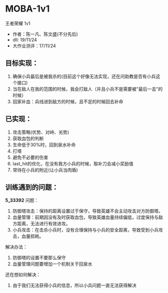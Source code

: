 # MOBA-1v1
王者荣耀 1v1

- 作者：陈一凡、陈文盛(不分先后)
- dll: 19/11/24
- 大作业测评：17/11/24

## 目标实现：
1. 确保小兵最后是被我杀的(目前这个好像无法实现，还在问助教是否有小兵这个接口)
2. 当在敌人在我的范围的时候，我会打敌人（并且小兵不是需要被"最后一击"的时候）
3. 回家补血：兵线进到敌方的时候，且不足的时候回去补命

## 已实现：
1. 攻击策略(优势、对峙、劣势)
2. 获取血包的判断
3. 生命低于30%时，回到泉水补命
4. 打塔
5. 避免不必要的伤害
6. last_hit的优化，在没有我方小兵的时候，取补刀会减小奖励值
7. 常待在小兵的附近(让小兵当肉盾)

## 训练遇到的问题：

**5_33392**
问题：
1. 防御塔攻击：保持的距离设置过于保守，导致英雄不会主动攻击对方防御塔。
2. 血量管理：前期因没有及时获取血包，导致英雄血量持续偏低，过度保持与敌方距离，无法进行有效进攻。
3. 小兵攻击：在击杀小兵时，没有合理保持与小兵的安全距离，导致受到小兵攻击，血量损耗。

解决办法：
1. 防御塔的设置不要那么保守
2. 血量管理问题要增加一个机制关于回泉水

还在想如何解决：
1. 由于我们无法获得小兵的信息，所以小兵问题一直无法获得解决


